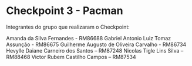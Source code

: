 # Checkpoint 3 - Pacman

Integrantes do grupo que realizaram o Checkpoint:

Amanda da Silva Fernandes - RM86688
Gabriel Antonio Luiz Tomaz Assunção - RM86675
Guilherme Augusto de Oliveira Carvalho - RM86734 
Hevylle Daiane Carneiro dos Santos – RM87248 
Nicolas Tigle Lins Silva – RM88468 
Victor Rubem Castilho Campos – RM87534  


